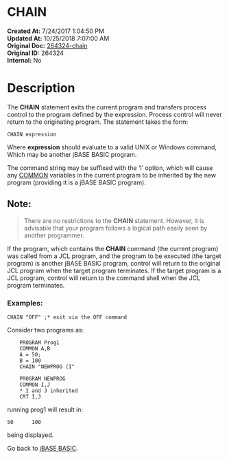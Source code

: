 # CHAIN

**Created At:** 7/24/2017 1:04:50 PM  
**Updated At:** 10/25/2018 7:07:00 AM  
**Original Doc:** [264324-chain](https://docs.jbase.com/36868-jbase-basic/264324-chain)  
**Original ID:** 264324  
**Internal:** No  


# Description

The **CHAIN** statement exits the current program and transfers process control to the program defined by the expression. Process control will never return to the originating program. The statement takes the form:

```
CHAIN expression
```

Where **expression** should evaluate to a valid UNIX or Windows command, Which may be another jBASE BASIC program.

The command string may be suffixed with the ‘I’ option, which will cause any [COMMON](./../common) variables in the current program to be inherited by the new program (providing it is a jBASE BASIC program).

## Note:


> There are no restrictions to the **CHAIN** statement. However, it is advisable that your program follows a logical path easily seen by another programmer.


If the program, which contains the **CHAIN** command (the current program) was called from a JCL program, and the program to be executed (the target program) is another jBASE BASIC program, control will return to the original JCL program when the target program terminates. If the target program is a JCL program, control will return to the command shell when the JCL program terminates.

### Examples: 

```
CHAIN "OFF" ;* exit via the OFF command
```

Consider two programs as:

```
    PROGRAM Prog1
    COMMON A,B
    A = 50;
    B = 100
    CHAIN "NEWPROG (I"
```

```
    PROGRAM NEWPROG
    COMMON I,J
    * I and J inherited
    CRT I,J
```

running prog1 will result in:

```
50      100
```

being displayed.

Go back to [jBASE BASIC](./../jbase-basic-programmers-reference-guide).


